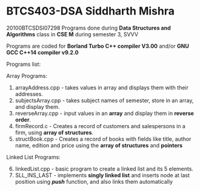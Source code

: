 # BTCS403-DSA Siddharth Mishra
20100BTCSDSI07298
Programs done during **Data Structures and Algorithms** class in **CSE M** during semester 3, SVVV

Programs are coded for **Borland Turbo C++ compiler V3.00** and/or **GNU GCC C++14 compiler v9.2.0**

Programs list: 

Array Programs: 

1. arrayAddress.cpp - takes values in array and displays them with their addresses.
2. subjectsArray.cpp - takes subject names of semester, store in an array, and display them.
3. reverseArray.cpp - input values in an **array** and display them in **reverse order**.
4. firmRecord.c - Creates a record of customers and salespersons in a firm, using **array of structures**.
5. structBook.cpp - Creates a record of books with fields like title, author name, edition and price using the **array of structures** and **pointers**

Linked List Programs: 

6. linkedList.cpp - basic program to create a linked list and its 5 elements.
7. SLL_INS_LAST - implements **singly linked list** and inserts node at last position using ***push*** function, and also links them automatically
